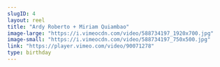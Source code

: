 ```yaml
---
slugID: 4 
layout: reel
title: "Ardy Roberto + Miriam Quiambao"
image-large: "https://i.vimeocdn.com/video/588734197_1920x700.jpg"
image-small: "https://i.vimeocdn.com/video/588734197_750x500.jpg"
link: "https://player.vimeo.com/video/90071278"
type: birthday 
---
```

